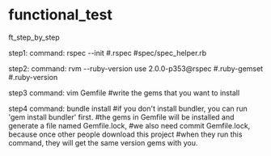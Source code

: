 functional_test
===============

ft_step_by_step

step1:
command: rspec --init
#.rspec
#spec/spec_helper.rb

step2:
command: rvm --ruby-version use 2.0.0-p353@rspec
#.ruby-gemset
#.ruby-version

step3
command: vim Gemfile
#write the gems that you want to install

step4
command: bundle install #if you don't install bundler, you can run 'gem install bundler' first.
#the gems in Gemfile will be installed and generate a file named Gemfile.lock,
#we also need commit Gemfile.lock, because once other people download this project
#when they run this command, they will get the same version gems with you.
